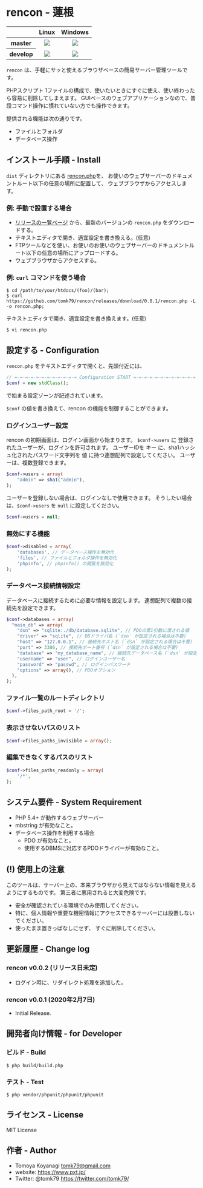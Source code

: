 # rencon - 蓮根

<table>
  <thead>
    <tr>
      <th></th>
      <th>Linux</th>
      <th>Windows</th>
    </tr>
  </thead>
  <tbody>
    <tr>
      <th>master</th>
      <td style="text-align:center;">
        <a href="https://travis-ci.org/tomk79/rencon"><img src="https://secure.travis-ci.org/tomk79/rencon.svg?branch=master"></a>
      </td>
      <td style="text-align:center;">
        <a href="https://ci.appveyor.com/project/tomk79/rencon"><img src="https://ci.appveyor.com/api/projects/status/2wk7okn32pmlin8w/branch/master?svg=true"></a>
      </td>
    </tr>
    <tr>
      <th>develop</th>
      <td style="text-align:center;">
        <a href="https://travis-ci.org/tomk79/rencon"><img src="https://secure.travis-ci.org/tomk79/rencon.svg?branch=develop"></a>
      </td>
      <td style="text-align:center;">
        <a href="https://ci.appveyor.com/project/tomk79/rencon"><img src="https://ci.appveyor.com/api/projects/status/2wk7okn32pmlin8w/branch/develop?svg=true"></a>
      </td>
    </tr>
  </tbody>
</table>

`rencon` は、手軽にサッと使えるブラウザベースの簡易サーバー管理ツールです。

PHPスクリプト 1ファイルの構成で、使いたいときにすぐに使え、使い終わったら容易に削除してしまえます。
GUIベースのウェブアプリケーションなので、普段コマンド操作に慣れていない方でも操作できます。

提供される機能は次の通りです。

- ファイルとフォルダ
- データベース操作


## インストール手順 - Install

`dist` ディレクトリにある [rencon.php](./dist/rencon.php)を、
お使いのウェブサーバーのドキュメントルート以下の任意の場所に配置して、
ウェブブラウザからアクセスします。

### 例: 手動で設置する場合

- [リリースの一覧ページ](https://github.com/tomk79/rencon/releases) から、最新のバージョンの `rencon.php` をダウンロードする。
- テキストエディタで開き、適宜設定を書き換える。(任意)
- FTPツールなどを使い、お使いのお使いのウェブサーバーのドキュメントルート以下の任意の場所にアップロードする。
- ウェブブラウザからアクセスする。


### 例: `curl` コマンドを使う場合

```
$ cd /path/to/your/htdocs/(foo)/(bar);
$ curl https://github.com/tomk79/rencon/releases/download/0.0.1/rencon.php -L -o rencon.php;
```

テキストエディタで開き、適宜設定を書き換えます。(任意)

```
$ vi rencon.php
```


## 設定する - Configuration

`rencon.php` をテキストエディタで開くと、先頭付近には、

```php
// =-=-=-=-=-=-=-=-=-=-=-= Configuration START =-=-=-=-=-=-=-=-=-=-=-=
$conf = new stdClass();
```

で始まる設定ゾーンが記述されています。

`$conf` の値を書き換えて、rencon の機能を制御することができます。


### ログインユーザー設定

rencon の初期画面は、ログイン画面から始まります。
`$conf->users` に 登録されたユーザーが、ログインを許可されます。
ユーザーIDを キー に、sha1ハッシュ化されたパスワード文字列を 値 に持つ連想配列で設定してください。
ユーザーは、複数登録できます。

```php
$conf->users = array(
	"admin" => sha1("admin"),
);
```

ユーザーを登録しない場合は、ログインなしで使用できます。
そうしたい場合は、`$conf->users` を `null` に設定してください。

```php
$conf->users = null;
```

### 無効にする機能

```php
$conf->disabled = array(
	'databases', // データベース操作を無効化
	'files', // ファイルとフォルダ操作を無効化
	'phpinfo', // phpinfo() の閲覧を無効化
);
```

### データベース接続情報設定

データベースに接続するために必要な情報を設定します。
連想配列で複数の接続先を設定できます。

```php
$conf->databases = array(
  "main_db" => array(
    "dsn" => "sqlite:./db/database.sqlite", // PDOの第1引数に渡される値
    "driver" => "sqlite", // DBドライバ名 (`dsn` が設定される場合は不要)
    "host" => "127.0.0.1", // 接続先ホスト名 (`dsn` が設定される場合は不要)
    "port" => 3306, // 接続先ポート番号 (`dsn` が設定される場合は不要)
    "database" => "my_database_name", // 接続先データベース名 (`dsn` が設定される場合は不要)
    "username" => "user", // ログインユーザー名
    "password" => "passwd", // ログインパスワード
    "options" => array(), // PDOオプション
  ),
);
```


### ファイル一覧のルートディレクトリ

```php
$conf->files_path_root = '/';
```

### 表示させないパスのリスト

```php
$conf->files_paths_invisible = array();
```

### 編集できなくするパスのリスト

```php
$conf->files_paths_readonly = array(
	'/*',
);
```



## システム要件 - System Requirement

- PHP 5.4+ が動作するウェブサーバー
- mbstring が有効なこと。
- データベース操作を利用する場合
  - PDO が有効なこと。
  - 使用するDBMSに対応するPDOドライバーが有効なこと。


## (!) 使用上の注意

このツールは、サーバー上の、本来ブラウザから見えてはならない情報を見えるようにするものです。
第三者に悪用されると大変危険です。

- 安全が確認されている環境でのみ使用してください。
- 特に、個人情報や重要な機密情報にアクセスできるサーバーには設置しないでください。
- 使ったまま置きっぱなしにせず、 すぐに削除してください。


## 更新履歴 - Change log

### rencon v0.0.2 (リリース日未定)

- ログイン時に、リダイレクト処理を追加した。

### rencon v0.0.1 (2020年2月7日)

- Initial Release.


## 開発者向け情報 - for Developer

### ビルド - Build

```
$ php build/build.php
```

### テスト - Test

```
$ php vendor/phpunit/phpunit/phpunit
```


## ライセンス - License

MIT License


## 作者 - Author

- Tomoya Koyanagi <tomk79@gmail.com>
- website: <https://www.pxt.jp/>
- Twitter: @tomk79 <https://twitter.com/tomk79/>
